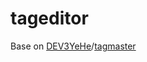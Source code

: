 # tageditor

Base on [DEV3YeHe](https://github.com/DEV3YeHe)/[tagmaster](https://github.com/DEV3YeHe/tagmaster)
